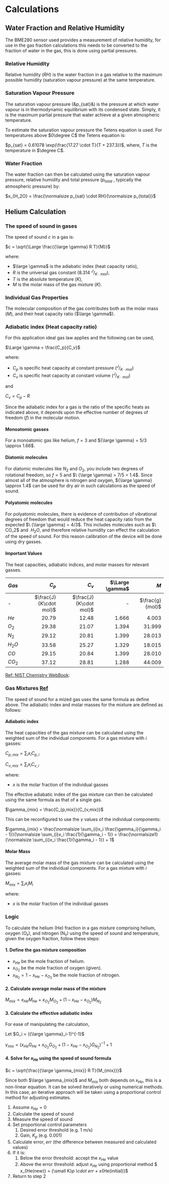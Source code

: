 # Calculations

## Water Fraction and Relative Humidity

The BME280 sensor used provides a measurement of relative humidity, for use in the gas fraction calculations this needs to be converted to the fraction of water in the gas, this is done using partial pressures.

### Relative Humidity

Relative humidity ($RH$) is the water fraction in a gas relative to the maximum possible humidity (saturation vapour pressure) at the same temperature.

### Saturation Vapour Pressure

The saturation vapour pressure (&p\_{sat}&) is the pressure at which water vapour is in thermodynamic equilibrium with its condensed state. Simply, it is the maximum partial pressure that water achieve at a given atmospheric temperature.

To estimate the saturation vapour pressure the Tetens equation is used. For temperatures above $0\degree C$ the Tetens equation is:

$p_{sat} = 0.61078 \exp(\frac{17.27 \cdot T}{T + 237.3})$, where, $T$ is the temperature in $\degree C$.

### Water Fraction

The water fraction can then be calculated using the saturation vapour pressure, relative humidity and total pressure ($p_{total}$ , typically the atmospheric pressure) by:

$x_{H_2O} = \frac{\normalsize p_{sat} \cdot RH}{\normalsize p_{total}}$

## Helium Calculation

### The speed of sound in gases

The speed of sound $c$ in a gas is:

$c = \sqrt{\Large \frac{{\large \gamma} R T}{M}}$

where:

-   $\large \gamma$ is the adiabatic index (heat capacity ratio),
-   $R$ is the universal gas constant $(8.314\ ^J/_{K\cdot mol})$,
-   $T$ is the absolute temperature $(K)$,
-   $M$ is the molar mass of the gas mixture $(K)$.

### Individual Gas Properties

The molecular composition of the gas contributes both as the molar mass ($M$), and their heat capacity ratio ($\large \gamma$).

### Adiabatic index (Heat capacity ratio)

For this application ideal gas law applies and the following can be used,

$\Large \gamma = \frac{C_p}{C_v}$

where:

-   $C_p$ is specific heat capacity at constant pressure $(^J/_{K\cdot mol})$
-   $C_v$ is specific heat capacity at constant volume $(^J/_{K\cdot mol})$

and

$C_v = C_p - R$

Since the adiabatic index for a gas is the ratio of the specific heats as indicated above, it depends upon the effective number of degrees of freedom $(f)$ in the molecular motion.

#### Monoatomic gasses

For a monoatomic gas like helium, $f=3$ and ${\large \gamma} = 5/3 \approx 1.66$.

#### Diatomic molecules

For diatomic molecules like $N_2$ and $O_2$, you include two degrees of rotational freedom, so $f=5$ and $\ {\large \gamma} = 7/5 = 1.4$. Since almost all of the atmosphere is nitrogen and oxygen, ${\large \gamma} \approx 1.4$ can be used for dry air in such calculations as the speed of sound.

#### Polyatomic molecules

For polyatomic molecules, there is evidence of contribution of vibrational degrees of freedom that would reduce the heat capacity ratio from the expected $\ {\large \gamma} = 4/3$. This includes molecules such as $\ CO_2\$ and $\ H_2O$, and therefore relative humidity can effect the calculation of the speed of sound. For this reason calibration of the device will be done using dry gasses.

#### Important Values

The heat capacities, adiabatic indices, and molar masses for relevant gasses.

| $Gas$  |                  $C_p$ |                  $C_v$ | $\Large \gamma$ |             $M$ |
| ------ | ---------------------: | ---------------------: | --------------: | --------------: |
| -      | $\frac{J}{K\cdot mol}$ | $\frac{J}{K\cdot mol}$ |               - | $\frac{g}{mol}$ |
| $He$   |                  20.79 |                  12.48 |           1.666 |           4.003 |
| $O_2$  |                  29.38 |                  21.07 |           1.394 |          31.999 |
| $N_2$  |                  29.12 |                  20.81 |           1.399 |          28.013 |
| $H_2O$ |                  33.58 |                  25.27 |           1.329 |          18.015 |
| $CO$   |                  29.15 |                  20.84 |           1.399 |          28.010 |
| $CO_2$ |                  37.12 |                  28.81 |           1.288 |          44.009 |

[Ref: NIST Chemistry WebBook](https://webbook.nist.gov/chemistry/):

### Gas Mixtures [Ref](https://physics.stackexchange.com/questions/173976/speed-of-sound-of-a-gas-mixture)

The speed of sound for a mized gas uses the same formula as define above. The adiabatic index and molar masses for the mixture are defined as follows:

#### Adiabatic index

The heat capacities of the gas mixture can be calculated using the weighted sum of the individual components. For a gas mixture with $i$ gasses:

$C_{p,mix} = \sum_{i}x_i C_{p,i}$

$C_{v,mix} = \sum_{i}x_i C_{v,i}$

where:

-   $x$ is the molar fraction of the individual gasses

The effective adiabatic index of the gas mixture can then be calculated using the same formula as that of a single gas.

$\gamma_{mix} = \frac{C_{p,mix}}{C_{v,mix}}$

This can be reconfigured to use the $\gamma$ values of the individual components:

$\gamma_{mix} = \frac{\normalsize \sum_{i}x_i \frac{\gamma_i}{\gamma_i - 1}}{\normalsize \sum_{i}x_i \frac{1}{\gamma_i - 1}} = \frac{\normalsize1}{\normalsize \sum_{i}x_i \frac{1}{\gamma_i - 1}} + 1$

#### Molar Mass

The average molar mass of the gas mixture can be calculated using the weighted sum of the individual components. For a gas mixture with $i$ gasses:

$M_{mix} = \sum_{i}x_i M_i$

where:

-   $x$ is the molar fraction of the individual gasses

### Logic

To calculate the helium (He) fraction in a gas mixture comprising helium, oxygen (O₂), and nitrogen (N₂) using the speed of sound and temperature, given the oxygen fraction, follow these steps:

#### 1. Define the gas mixture composition

-   $x_{He}$ be the mole fraction of helium.
-   $x_{O_2}$ be the mole fraction of oxygen (given).
-   $x_{N_2} = 1 - x_{He} - x_{O_2}$ be the mole fraction of nitrogen.

#### 2. Calculate average molar mass of the mixture

$M_{mix} = x_{He} M_{He} + x_{O_2} M_{O_2} + (1 - x_{He} - x_{O_2}) M_{N_2}$

#### 3. Calculate the effective adiabatic index

For ease of manipulating the calculation,

Let $G_i =  ({\large \gamma}_i-1)^{-1}$

$\gamma_{mix} = (x_{He} G_{He} + x_{O_2} G_{O_2} + (1 - x_{He} - x_{O_2}) G_{N_2})^{-1} + 1$

#### 4. Solve for $x_{He}$ using the speed of sound formula

$c = \sqrt{\frac{{\large \gamma_{mix}} R T}{M_{mix}}}$

Since both $\large \gamma_{mix}$ and $M_{mix}$ both depends on $x_{He}$, this is a non-linear equation. It can be solved iteratively or using numerical methods. In this case, an iterative approach will be taken using a proportional control method for adjusting estimates.

1. Assume $x_{He} = 0$
2. Calculate the speed of sound
3. Measure the speed of sound
4. Set proportional control parameters
    1. Desired error threshold (e.g. 1 m/s)
    2. Gain, $K_p$ (e.g. 0.001)
5. Calculate error, $err$ (the difference between measured and calculated values)
6. If it is:
    1. Below the error threshold: accept the $x_{He}$ value
    2. Above the error threshold: adjust $x_{He}$ using proportional method $ x_{He(new)} = {\small K}_p \cdot err + x_{He(initial)}$
7. Return to step 2